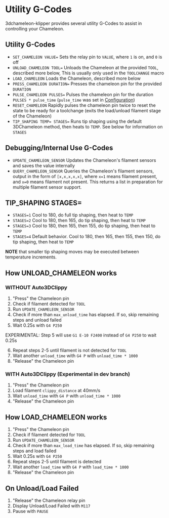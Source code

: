# Utility G-Codes

3dchameleon-klipper provides several utility G-Codes to assist in controlling your Chameleon.

## Utility G-Codes

- `SET_CHAMELEON VALUE=` Sets the relay pin to `VALUE`, where `1` is on, and `0` is off
- `UNLOAD_CHAMELEON TOOL=` Unloads the Chameleon at the provided `TOOL`, described more below, This is usually only used in the `TOOLCHANGE` macro
- `LOAD_CHAMELEON` Loads the Chameleon, described more below
- `PRESS_CHAMELEON DURATION=` Presses the chameleon pin for the provided `DURATION`
- `PULSE_CHAMELEON PULSES=` Pulses the chameleon pin for the duration `PULSES * pulse_time` (`pulse_time` was set in [Configuration](configuration.md))
- `RESET_CHAMELEON` Rapidly pulses the chameleon pin twice to reset the state to be ready for a toolchange (exits the load/unload filament stage of the Chameleon)
- `TIP_SHAPING TEMP= STAGES=` Runs tip shaping using the default 3DChameleon method, then heats to `TEMP`. See below for information on `STAGES`

## Debugging/Internal Use G-Codes

- `UPDATE_CHAMELEON_SENSOR` Updates the Chameleon's filament sensors and saves the value internally
- `QUERY_CHAMELEON_SENSOR` Queries the Chameleon's filament sensors, output in the form of `[x,x,x,x,x]`, where `x=1` means filament present, and `x=0` means filament not present. This returns a list in preparation for multiple filament sensor support.

## TIP_SHAPING STAGES=

- `STAGES=1` Cool to 180, do full tip shaping, then heat to `TEMP`
- `STAGES=2` Cool to 180, then 165, do tip shaping, then heat to `TEMP`
- `STAGES=3` Cool to 180, then 165, then 155, do tip shaping, then heat to `TEMP`
- `STAGES=4` Default behavior. Cool to 180, then 165, then 155, then 150, do tip shaping, then heat to `TEMP`

**NOTE** that smaller tip shaping moves may be executed between temperature increments.


## How UNLOAD_CHAMELEON works

### WITHOUT Auto3DClippy

1. "Press" the Chameleon pin
2. Check if filament detected for `TOOL`
3. Run `UPDATE_CHAMELEON_SENSOR`
4. Check if more than `max_unload_time` has elapsed. If so, skip remaining steps and unload failed
5. Wait 0.25s with `G4 P250`

EXPERIMENTAL: Step 5 will use `G1 E-10 F2400` instead of `G4 P250` to wait 0.25s

6. Repeat steps 2-5 until filament is not detected for `TOOL`
7. Wait another `unload_time` with `G4 P` with `unload_time * 1000`
8. "Release" the Chameleon pin

### WITH Auto3DClippy (Experimental in dev branch)

1. "Press" the Chameleon pin
2. Load filament `clippy_distance` at 40mm/s
3. Wait `unload_time` with `G4 P` with `unload_time * 1000`
3. "Release" the Chameleon pin

## How LOAD_CHAMELEON works

1. "Press" the Chameleon pin
2. Check if filament detected for `TOOL`
3. Run `UPDATE_CHAMELEON_SENSOR`
4. Check if more than `max_load_time` has elapsed. If so, skip remaining steps and load failed
5. Wait 0.25s with `G4 P250`
6. Repeat steps 2-5 until filament is detected
7. Wait another `load_time` with `G4 P` with `load_time * 1000`
8. "Release" the Chameleon pin

## On Unload/Load Failed

1. "Release" the Chameleon relay pin
2. Display Unload/Load Failed with `M117`
3. Pause with `PAUSE`